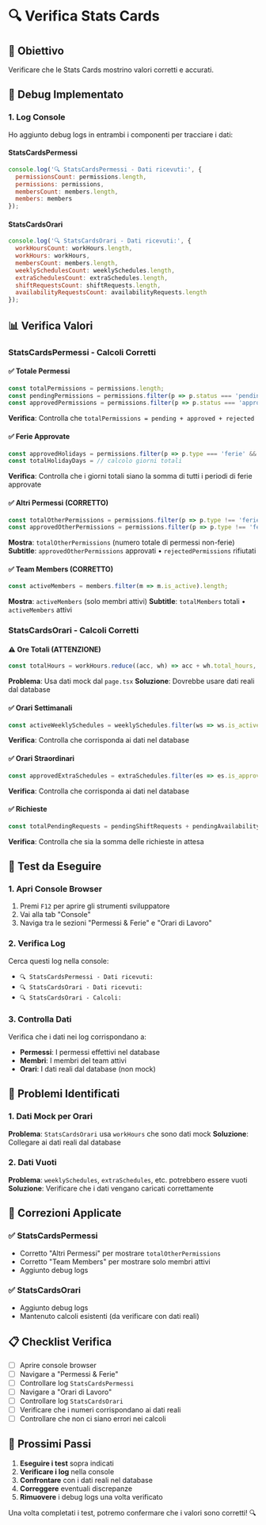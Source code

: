 # 🔍 Verifica Stats Cards

## 🎯 **Obiettivo**

Verificare che le Stats Cards mostrino valori corretti e accurati.

## 🔧 **Debug Implementato**

### **1. Log Console**
Ho aggiunto debug logs in entrambi i componenti per tracciare i dati:

#### **StatsCardsPermessi**
```javascript
console.log('🔍 StatsCardsPermessi - Dati ricevuti:', {
  permissionsCount: permissions.length,
  permissions: permissions,
  membersCount: members.length,
  members: members
});
```

#### **StatsCardsOrari**
```javascript
console.log('🔍 StatsCardsOrari - Dati ricevuti:', {
  workHoursCount: workHours.length,
  workHours: workHours,
  membersCount: members.length,
  weeklySchedulesCount: weeklySchedules.length,
  extraSchedulesCount: extraSchedules.length,
  shiftRequestsCount: shiftRequests.length,
  availabilityRequestsCount: availabilityRequests.length
});
```

## 📊 **Verifica Valori**

### **StatsCardsPermessi - Calcoli Corretti**

#### ✅ **Totale Permessi**
```typescript
const totalPermissions = permissions.length;
const pendingPermissions = permissions.filter(p => p.status === 'pending').length;
const approvedPermissions = permissions.filter(p => p.status === 'approved').length;
```
**Verifica**: Controlla che `totalPermissions = pending + approved + rejected`

#### ✅ **Ferie Approvate**
```typescript
const approvedHolidays = permissions.filter(p => p.type === 'ferie' && p.status === 'approved').length;
const totalHolidayDays = // calcolo giorni totali
```
**Verifica**: Controlla che i giorni totali siano la somma di tutti i periodi di ferie approvate

#### ✅ **Altri Permessi** (CORRETTO)
```typescript
const totalOtherPermissions = permissions.filter(p => p.type !== 'ferie').length;
const approvedOtherPermissions = permissions.filter(p => p.type !== 'ferie' && p.status === 'approved').length;
```
**Mostra**: `totalOtherPermissions` (numero totale di permessi non-ferie)
**Subtitle**: `approvedOtherPermissions` approvati • `rejectedPermissions` rifiutati

#### ✅ **Team Members** (CORRETTO)
```typescript
const activeMembers = members.filter(m => m.is_active).length;
```
**Mostra**: `activeMembers` (solo membri attivi)
**Subtitle**: `totalMembers` totali • `activeMembers` attivi

### **StatsCardsOrari - Calcoli Corretti**

#### ⚠️ **Ore Totali** (ATTENZIONE)
```typescript
const totalHours = workHours.reduce((acc, wh) => acc + wh.total_hours, 0);
```
**Problema**: Usa dati mock dal `page.tsx`
**Soluzione**: Dovrebbe usare dati reali dal database

#### ✅ **Orari Settimanali**
```typescript
const activeWeeklySchedules = weeklySchedules.filter(ws => ws.is_active).length;
```
**Verifica**: Controlla che corrisponda ai dati nel database

#### ✅ **Orari Straordinari**
```typescript
const approvedExtraSchedules = extraSchedules.filter(es => es.is_approved).length;
```
**Verifica**: Controlla che corrisponda ai dati nel database

#### ✅ **Richieste**
```typescript
const totalPendingRequests = pendingShiftRequests + pendingAvailabilityRequests;
```
**Verifica**: Controlla che sia la somma delle richieste in attesa

## 🧪 **Test da Eseguire**

### **1. Apri Console Browser**
1. Premi `F12` per aprire gli strumenti sviluppatore
2. Vai alla tab "Console"
3. Naviga tra le sezioni "Permessi & Ferie" e "Orari di Lavoro"

### **2. Verifica Log**
Cerca questi log nella console:
- `🔍 StatsCardsPermessi - Dati ricevuti:`
- `🔍 StatsCardsOrari - Dati ricevuti:`
- `🔍 StatsCardsOrari - Calcoli:`

### **3. Controlla Dati**
Verifica che i dati nei log corrispondano a:
- **Permessi**: I permessi effettivi nel database
- **Membri**: I membri del team attivi
- **Orari**: I dati reali dal database (non mock)

## 🐛 **Problemi Identificati**

### **1. Dati Mock per Orari**
**Problema**: `StatsCardsOrari` usa `workHours` che sono dati mock
**Soluzione**: Collegare ai dati reali dal database

### **2. Dati Vuoti**
**Problema**: `weeklySchedules`, `extraSchedules`, etc. potrebbero essere vuoti
**Soluzione**: Verificare che i dati vengano caricati correttamente

## 🔧 **Correzioni Applicate**

### ✅ **StatsCardsPermessi**
- Corretto "Altri Permessi" per mostrare `totalOtherPermissions`
- Corretto "Team Members" per mostrare solo membri attivi
- Aggiunto debug logs

### ✅ **StatsCardsOrari**
- Aggiunto debug logs
- Mantenuto calcoli esistenti (da verificare con dati reali)

## 📋 **Checklist Verifica**

- [ ] Aprire console browser
- [ ] Navigare a "Permessi & Ferie"
- [ ] Controllare log `StatsCardsPermessi`
- [ ] Navigare a "Orari di Lavoro"
- [ ] Controllare log `StatsCardsOrari`
- [ ] Verificare che i numeri corrispondano ai dati reali
- [ ] Controllare che non ci siano errori nei calcoli

## 🎯 **Prossimi Passi**

1. **Eseguire i test** sopra indicati
2. **Verificare i log** nella console
3. **Confrontare** con i dati reali nel database
4. **Correggere** eventuali discrepanze
5. **Rimuovere** i debug logs una volta verificato

Una volta completati i test, potremo confermare che i valori sono corretti! 🔍 